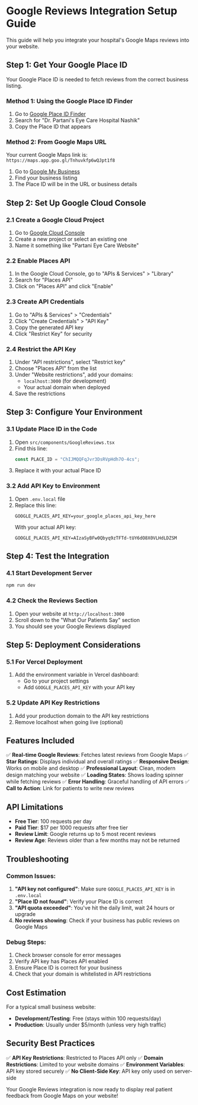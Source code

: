 # Google Reviews Integration Setup Guide

This guide will help you integrate your hospital's Google Maps reviews into your website.

## Step 1: Get Your Google Place ID

Your Google Place ID is needed to fetch reviews from the correct business listing.

### Method 1: Using the Google Place ID Finder
1. Go to [Google Place ID Finder](https://developers.google.com/maps/documentation/places/web-service/place-id)
2. Search for "Dr. Partani's Eye Care Hospital Nashik"
3. Copy the Place ID that appears

### Method 2: From Google Maps URL
Your current Google Maps link is: `https://maps.app.goo.gl/Tnhuvkfp6wQJpt1f8`
1. Go to [Google My Business](https://business.google.com/)
2. Find your business listing
3. The Place ID will be in the URL or business details

## Step 2: Set Up Google Cloud Console

### 2.1 Create a Google Cloud Project
1. Go to [Google Cloud Console](https://console.cloud.google.com/)
2. Create a new project or select an existing one
3. Name it something like "Partani Eye Care Website"

### 2.2 Enable Places API
1. In the Google Cloud Console, go to "APIs & Services" > "Library"
2. Search for "Places API"
3. Click on "Places API" and click "Enable"

### 2.3 Create API Credentials
1. Go to "APIs & Services" > "Credentials"
2. Click "Create Credentials" > "API Key"
3. Copy the generated API key
4. Click "Restrict Key" for security

### 2.4 Restrict the API Key
1. Under "API restrictions", select "Restrict key"
2. Choose "Places API" from the list
3. Under "Website restrictions", add your domains:
   - `localhost:3000` (for development)
   - Your actual domain when deployed
4. Save the restrictions

## Step 3: Configure Your Environment

### 3.1 Update Place ID in the Code
1. Open `src/components/GoogleReviews.tsx`
2. Find this line:
   ```typescript
   const PLACE_ID = "ChIJMQQFqJvr3DsRVpHdh7O-4cs";
   ```
3. Replace it with your actual Place ID

### 3.2 Add API Key to Environment
1. Open `.env.local` file
2. Replace this line:
   ```
   GOOGLE_PLACES_API_KEY=your_google_places_api_key_here
   ```
   With your actual API key:
   ```
   GOOGLE_PLACES_API_KEY=AIzaSyBFw0Qbyq9zTFTd-tUY6dO8X0VLHdLDZSM
   ```

## Step 4: Test the Integration

### 4.1 Start Development Server
```bash
npm run dev
```

### 4.2 Check the Reviews Section
1. Open your website at `http://localhost:3000`
2. Scroll down to the "What Our Patients Say" section
3. You should see your Google Reviews displayed

## Step 5: Deployment Considerations

### 5.1 For Vercel Deployment
1. Add the environment variable in Vercel dashboard:
   - Go to your project settings
   - Add `GOOGLE_PLACES_API_KEY` with your API key

### 5.2 Update API Key Restrictions
1. Add your production domain to the API key restrictions
2. Remove localhost when going live (optional)

## Features Included

✅ **Real-time Google Reviews**: Fetches latest reviews from Google Maps
✅ **Star Ratings**: Displays individual and overall ratings
✅ **Responsive Design**: Works on mobile and desktop
✅ **Professional Layout**: Clean, modern design matching your website
✅ **Loading States**: Shows loading spinner while fetching reviews
✅ **Error Handling**: Graceful handling of API errors
✅ **Call to Action**: Link for patients to write new reviews

## API Limitations

- **Free Tier**: 100 requests per day
- **Paid Tier**: $17 per 1000 requests after free tier
- **Review Limit**: Google returns up to 5 most recent reviews
- **Review Age**: Reviews older than a few months may not be returned

## Troubleshooting

### Common Issues:
1. **"API key not configured"**: Make sure `GOOGLE_PLACES_API_KEY` is in `.env.local`
2. **"Place ID not found"**: Verify your Place ID is correct
3. **"API quota exceeded"**: You've hit the daily limit, wait 24 hours or upgrade
4. **No reviews showing**: Check if your business has public reviews on Google Maps

### Debug Steps:
1. Check browser console for error messages
2. Verify API key has Places API enabled
3. Ensure Place ID is correct for your business
4. Check that your domain is whitelisted in API restrictions

## Cost Estimation

For a typical small business website:
- **Development/Testing**: Free (stays within 100 requests/day)
- **Production**: Usually under $5/month (unless very high traffic)

## Security Best Practices

✅ **API Key Restrictions**: Restricted to Places API only
✅ **Domain Restrictions**: Limited to your website domains
✅ **Environment Variables**: API key stored securely
✅ **No Client-Side Key**: API key only used on server-side

Your Google Reviews integration is now ready to display real patient feedback from Google Maps on your website!